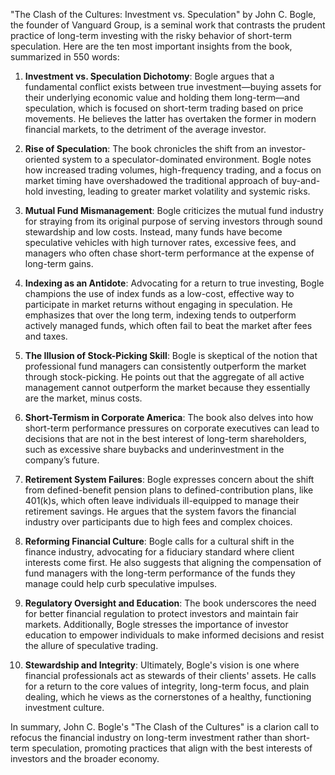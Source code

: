 "The Clash of the Cultures: Investment vs. Speculation" by John C. Bogle, the founder of Vanguard Group, is a seminal work that contrasts the prudent practice of long-term investing with the risky behavior of short-term speculation. Here are the ten most important insights from the book, summarized in 550 words:

1. **Investment vs. Speculation Dichotomy**: Bogle argues that a fundamental conflict exists between true investment—buying assets for their underlying economic value and holding them long-term—and speculation, which is focused on short-term trading based on price movements. He believes the latter has overtaken the former in modern financial markets, to the detriment of the average investor.

2. **Rise of Speculation**: The book chronicles the shift from an investor-oriented system to a speculator-dominated environment. Bogle notes how increased trading volumes, high-frequency trading, and a focus on market timing have overshadowed the traditional approach of buy-and-hold investing, leading to greater market volatility and systemic risks.

3. **Mutual Fund Mismanagement**: Bogle criticizes the mutual fund industry for straying from its original purpose of serving investors through sound stewardship and low costs. Instead, many funds have become speculative vehicles with high turnover rates, excessive fees, and managers who often chase short-term performance at the expense of long-term gains.

4. **Indexing as an Antidote**: Advocating for a return to true investing, Bogle champions the use of index funds as a low-cost, effective way to participate in market returns without engaging in speculation. He emphasizes that over the long term, indexing tends to outperform actively managed funds, which often fail to beat the market after fees and taxes.

5. **The Illusion of Stock-Picking Skill**: Bogle is skeptical of the notion that professional fund managers can consistently outperform the market through stock-picking. He points out that the aggregate of all active management cannot outperform the market because they essentially are the market, minus costs.

6. **Short-Termism in Corporate America**: The book also delves into how short-term performance pressures on corporate executives can lead to decisions that are not in the best interest of long-term shareholders, such as excessive share buybacks and underinvestment in the company’s future.

7. **Retirement System Failures**: Bogle expresses concern about the shift from defined-benefit pension plans to defined-contribution plans, like 401(k)s, which often leave individuals ill-equipped to manage their retirement savings. He argues that the system favors the financial industry over participants due to high fees and complex choices.

8. **Reforming Financial Culture**: Bogle calls for a cultural shift in the finance industry, advocating for a fiduciary standard where client interests come first. He also suggests that aligning the compensation of fund managers with the long-term performance of the funds they manage could help curb speculative impulses.

9. **Regulatory Oversight and Education**: The book underscores the need for better financial regulation to protect investors and maintain fair markets. Additionally, Bogle stresses the importance of investor education to empower individuals to make informed decisions and resist the allure of speculative trading.

10. **Stewardship and Integrity**: Ultimately, Bogle's vision is one where financial professionals act as stewards of their clients' assets. He calls for a return to the core values of integrity, long-term focus, and plain dealing, which he views as the cornerstones of a healthy, functioning investment culture.

In summary, John C. Bogle's "The Clash of the Cultures" is a clarion call to refocus the financial industry on long-term investment rather than short-term speculation, promoting practices that align with the best interests of investors and the broader economy.